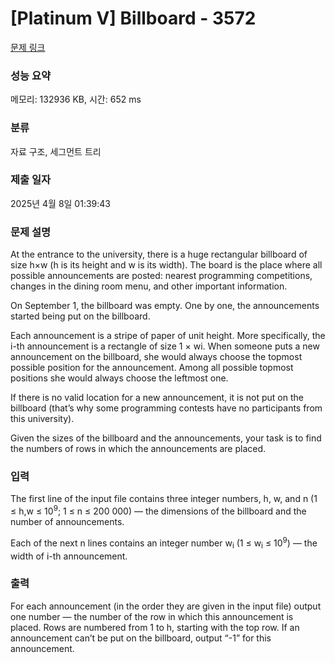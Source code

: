 # [Platinum V] Billboard - 3572 

[문제 링크](https://www.acmicpc.net/problem/3572) 

### 성능 요약

메모리: 132936 KB, 시간: 652 ms

### 분류

자료 구조, 세그먼트 트리

### 제출 일자

2025년 4월 8일 01:39:43

### 문제 설명

<p>At the entrance to the university, there is a huge rectangular billboard of size h×w (h is its height and w is its width). The board is the place where all possible announcements are posted: nearest programming competitions, changes in the dining room menu, and other important information.</p>

<p>On September 1, the billboard was empty. One by one, the announcements started being put on the billboard.</p>

<p>Each announcement is a stripe of paper of unit height. More specifically, the i-th announcement is a rectangle of size 1 × wi. When someone puts a new announcement on the billboard, she would always choose the topmost possible position for the announcement. Among all possible topmost positions she would always choose the leftmost one.</p>

<p>If there is no valid location for a new announcement, it is not put on the billboard (that’s why some programming contests have no participants from this university).</p>

<p>Given the sizes of the billboard and the announcements, your task is to find the numbers of rows in which the announcements are placed.</p>

### 입력 

 <p>The first line of the input file contains three integer numbers, h, w, and n (1 ≤ h,w ≤ 10<sup>9</sup>; 1 ≤ n ≤ 200 000) — the dimensions of the billboard and the number of announcements.</p>

<p>Each of the next n lines contains an integer number w<sub>i</sub> (1 ≤ w<sub>i</sub> ≤ 10<sup>9</sup>) — the width of i-th announcement.</p>

### 출력 

 <p>For each announcement (in the order they are given in the input file) output one number — the number of the row in which this announcement is placed. Rows are numbered from 1 to h, starting with the top row. If an announcement can’t be put on the billboard, output “-1” for this announcement.</p>

